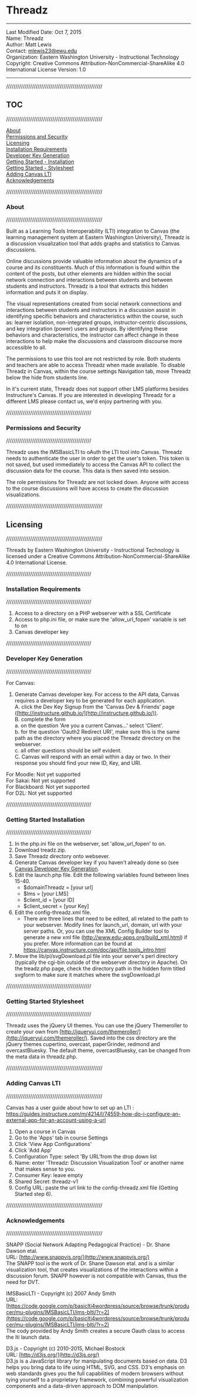 # Threadz

***
Last Modified Date: Oct 7, 2015  
Name: Threadz  
Author: Matt Lewis  
Contact: mlewis23@ewu.edu  
Organization: Eastern Washington University - Instructional Technology  
Copyright: Creative Commons Attribution-NonCommercial-ShareAlike 4.0 International License Version: 1.0  

***
////////////////////////////////////////////////////
##    TOC
////////////////////////////////////////////////////

[About](#about)  
[Permissions and Security](#permissions-and-security)  
[Licensing](#licensing)  
[Installation Requirements](#installation-requirements)  
[Developer Key Generation](#developer-key-generation)  
[Getting Started - Installation](#getting-started-installation)  
[Getting Started - Stylesheet](#getting-started-stylesheet)  
[Adding Canvas LTI](#adding-canvas-lti)  
[Acknowledgements](#acknowledgements)  


////////////////////////////////////////////////////
###  About ##
////////////////////////////////////////////////////

Built as a Learning Tools Interoperability (LTI) integration to Canvas (the learning management system at Eastern Washington University), Threadz is a discussion visualization tool that adds graphs and statistics to Canvas discussions.
 
Online discussions provide valuable information about the dynamics of a course and its constituents.  Much of this information is found within the content of the posts, but other elements are hidden within the social network connection and interactions between students and between students and instructors.  Threadz is a tool that extracts this hidden information and puts it on display.
 
The visual representations created from social network connections and interactions between students and instructors in a discussion assist in identifying specific behaviors and characteristics within the course, such as: learner isolation, non-integrated groups, instructor-centric discussions, and key integration (power) users and groups. By identifying these behaviors and characteristics, the instructor can affect change in these interactions to help make the discussions and classroom discourse more accessible to all.

The permissions to use this tool are not restricted by role. Both students and teachers are able to access Threadz when made available.  To disable Threadz in Canvas, within the course settings Navigation tab, move Threadz below the hide from students line.
 
In it's current state, Threadz does not support other LMS platforms besides Instructure's Canvas. If you are interested in developing Threadz for a different LMS please contact us, we'd enjoy partnering with you.


//////////////////////////////////////////////
###   Permissions and Security  ##
//////////////////////////////////////////////

Threadz uses the IMSBasicLTI to oAuth the LTI tool into Canvas.  Threadz needs to authenticate the user in order to get the user's token. This token is not saved, but used immediately to access the Canvas API to collect the discussion data for the course.  This data is then saved into session.

The role permissions for Threadz are not locked down.  Anyone with access to the course discussions will have access to create the discussion visualizations.


////////////////////////////////////////////////////
##    Licensing ##
////////////////////////////////////////////////////

Threads by Eastern Washington University - Instructional Technology is licensed under a Creative Commons Attribution-NonCommercial-ShareAlike 4.0 International License.


//////////////////////////////////////////////
###   Installation Requirements ##
//////////////////////////////////////////////

1. Access to a directory on a PHP webserver with a SSL Certificate  
2. Access to php.ini file, or make sure the 'allow_url_fopen' variable is set to on  
3. Canvas developer key  


//////////////////////////////////////////////
###  Developer Key Generation ##
//////////////////////////////////////////////

For Canvas:  
1. Generate Canvas developer key. For access to the API data, Canvas requires a developer key to be generated for each application.  
  A. click the Dev Key Signup from the 'Canvas Dev & Friends' page ([http://instructure.github.io/](http://instructure.github.io/)).  
  B. complete the form  
    a. on the question 'Are you a current Canvas...' select 'Client'.  
    b. for the question 'Oauth2 Redirect URI', make sure this is the same path as the directory where you placed the Threadz directory on the webserver.  
    c. all other questions should be self evident.  
  C. Canvas will respond with an email within a day or two. In their response you should find your new ID, Key, and URI.  


For Moodle: Not yet supported  
For Sakai: Not yet supported  
For Blackboard: Not yet supported  
For D2L: Not yet supported  


//////////////////////////////////////////////
###    Getting Started Installation ##
//////////////////////////////////////////////

1. In the php.ini file on the webserver, set 'allow_url_fopen' to on.  
2. Download treadz.zip.  
3. Save Threadz directory onto websever.  
4. Generate Canvas developer key if you haven't already done so (see [Canvas Developer Key Generation](#canvas-developer-key-generation).  
5. Edit the launch.php file. Edit the following variables found between lines 15-40.  
    - $domainThreadz = [your url]       
    - $lms = [your LMS]  
    - $client_id = [your ID]  
    - $client_secret = [your Key]  
6. Edit the config-threadz.xml file.  
    - There are three lines that need to be edited, all related to the path to your webserver. Modify lines for launch_url, domain, url with your server paths. Or, you can use the XML Config Builder tool to generate a new xml file (http://www.edu-apps.org/build_xml.html) if you prefer. More information can be found at https://canvas.instructure.com/doc/api/file.tools_intro.html  
7. Move the lib/pl/svgDownload.pl file into your server's perl directory (typically the cgi-bin outside of the webserver directory in Apache). On the treadz.php page, check the directory path in the hidden form titled svgform to make sure it matches where the svgDownload.pl  


//////////////////////////////////////////////
###    Getting Started Stylesheet ##
//////////////////////////////////////////////

Threadz uses the jQuery UI themes.  You can use the jQuery Themeroller to create your own from [http://jqueryui.com/themeroller/](http://jqueryui.com/themeroller/). Saved into the css directory are the jQuery themes cupertino, overcast, paperGrinder, redmond and overcastBluesky. The default theme, overcastBluesky, can be changed from the meta data in threadz.php.


////////////////////////////////////////////////////
###    Adding Canvas LTI ##
////////////////////////////////////////////////////

Canvas has a user guide about how to set up an LTI : https://guides.instructure.com/m/4214/l/74559-how-do-i-configure-an-external-app-for-an-account-using-a-url
1. Open a course in Canvas  
2. Go to the 'Apps' tab in course Settings  
3. Click 'View App Configurations'  
4. Click 'Add App'  
5. Configuration Type: select 'By URL'from the drop down list  
6. Name: enter 'Threadz: Discussion Visualization Tool' or another name that makes sense to you.  
7. Consumer Key: leave empty  
8. Shared Secret: threadz-v1  
9. Config URL: paste the url link to the config-threadz.xml file (Getting Started step 6).  


////////////////////////////////////////////////////
###    Acknowledgements ##
////////////////////////////////////////////////////

SNAPP (Social Network Adapting Pedagogical Practice) - Dr. Shane Dawson etal.  
URL: [http://www.snappvis.org/](http://www.snappvis.org/)  
The SNAPP tool is the work of Dr. Shane Dawson etal. and is a similar visualization tool, that creates visualizations of the interactions within a discussion forum.  SNAPP however is not compatible with Canvas, thus the need for DVT.


IMSBasicLTI - Copyright (c) 2007 Andy Smith  
URL: [https://code.google.com/p/basiclti4wordpress/source/browse/trunk/producer/mu-plugins/IMSBasicLTI/ims-blti/?r=2](https://code.google.com/p/basiclti4wordpress/source/browse/trunk/producer/mu-plugins/IMSBasicLTI/ims-blti/?r=2)  
The cody provided by Andy Smith creates a secure Oauth class to access the lti launch data.


D3.js - Copyright (c) 2010-2015, Michael Bostock  
URL: [http://d3js.org/](http://d3js.org/)  
D3.js is a JavaScript library for manipulating documents based on data. D3 helps you bring data to life using HTML, SVG, and CSS. D3's emphasis on web standards gives you the full capabilities of modern browsers without tying yourself to a proprietary framework, combining powerful visualization components and a data-driven approach to DOM manipulation.



